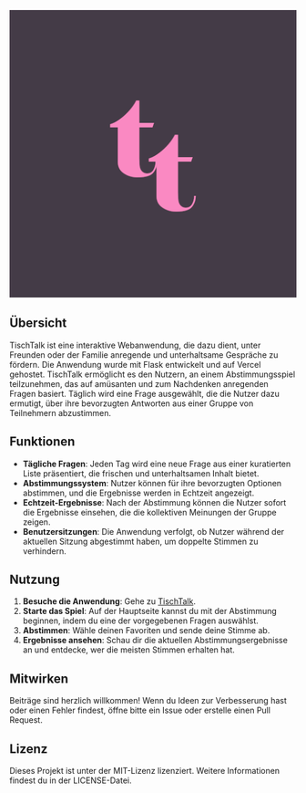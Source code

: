 ![Wo ist mein Icon?](https://github.com/czett/tischtalk/blob/main/static/icon.png)

## Übersicht

TischTalk ist eine interaktive Webanwendung, die dazu dient, unter Freunden oder der Familie anregende und unterhaltsame Gespräche zu fördern. Die Anwendung wurde mit Flask entwickelt und auf Vercel gehostet. TischTalk ermöglicht es den Nutzern, an einem Abstimmungsspiel teilzunehmen, das auf amüsanten und zum Nachdenken anregenden Fragen basiert. Täglich wird eine Frage ausgewählt, die die Nutzer dazu ermutigt, über ihre bevorzugten Antworten aus einer Gruppe von Teilnehmern abzustimmen.

## Funktionen

- **Tägliche Fragen**: Jeden Tag wird eine neue Frage aus einer kuratierten Liste präsentiert, die frischen und unterhaltsamen Inhalt bietet.
- **Abstimmungssystem**: Nutzer können für ihre bevorzugten Optionen abstimmen, und die Ergebnisse werden in Echtzeit angezeigt.
- **Echtzeit-Ergebnisse**: Nach der Abstimmung können die Nutzer sofort die Ergebnisse einsehen, die die kollektiven Meinungen der Gruppe zeigen.
- **Benutzersitzungen**: Die Anwendung verfolgt, ob Nutzer während der aktuellen Sitzung abgestimmt haben, um doppelte Stimmen zu verhindern.

## Nutzung

1. **Besuche die Anwendung**: Gehe zu [TischTalk](https://tischtalk.vercel.app).
2. **Starte das Spiel**: Auf der Hauptseite kannst du mit der Abstimmung beginnen, indem du eine der vorgegebenen Fragen auswählst.
3. **Abstimmen**: Wähle deinen Favoriten und sende deine Stimme ab.
4. **Ergebnisse ansehen**: Schau dir die aktuellen Abstimmungsergebnisse an und entdecke, wer die meisten Stimmen erhalten hat.

## Mitwirken

Beiträge sind herzlich willkommen! Wenn du Ideen zur Verbesserung hast oder einen Fehler findest, öffne bitte ein Issue oder erstelle einen Pull Request.

## Lizenz

Dieses Projekt ist unter der MIT-Lizenz lizenziert. Weitere Informationen findest du in der LICENSE-Datei.
